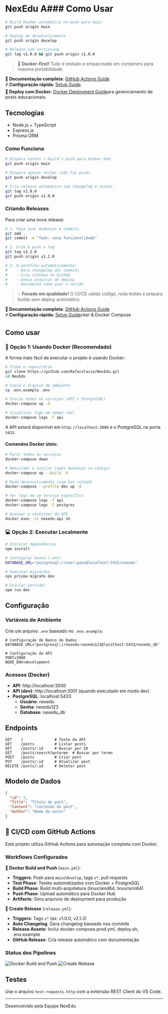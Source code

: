 # NexEdu A### Como Usar

```bash
# Build Docker automático no push para main
git push origin main

# Deploy de desenvolvimento
git push origin develop

# Release com versioning
git tag v1.0.0 && git push origin v1.0.0
```

> 🐳 **Docker-first!** Tudo é testado e empacotado em containers para máxima portabilidade.

**📖 Documentação completa**: [GitHub Actions Guide](.github/ACTIONS.md)  
**⚡ Configuração rápida**: [Setup Guide](.github/SETUP.md)  
**🐳 Deploy com Docker**: [Docker Deployment Guide](DOCKER-DEPLOY.md)ara gerenciamento de posts educacionais.

## Tecnologias

- Node.js + TypeScript
- Express.js
- Prisma ORM

### Como Funciona

```bash
# Dispara testes + build + push para Docker Hub
git push origin main

# Dispara apenas testes (não faz push)
git push origin develop

# Cria release automático com changelog e assets
git tag v1.0.0 
git push origin v1.0.0
```

### Criando Releases

Para criar uma nova release:

```bash
# 1. Faça suas mudanças e commits
git add .
git commit -m "feat: nova funcionalidade"

# 2. Crie e push a tag
git tag v1.2.0
git push origin v1.2.0

# 3. O workflow automaticamente:
#    - Gera changelog dos commits
#    - Cria release no GitHub
#    - Anexa arquivos de deploy
#    - Documenta como usar a versão
```

> 💡 **Focado em qualidade!** O CI/CD valida código, roda testes e prepara builds sem deploy automático.

**📖 Documentação completa**: [GitHub Actions Guide](.github/ACTIONS.md)  
**⚡ Configuração rápida**: [Setup Guide](.github/SETUP.md)cker & Docker Compose

## Como usar

### 🐳 Opção 1: Usando Docker (Recomendado)

A forma mais fácil de executar o projeto é usando Docker:

```bash
# Clone o repositório
git clone https://github.com/Rafacolacio/NexEdu.git
cd NexEdu

# Copie o arquivo de ambiente
cp .env.example .env

# Inicie todos os serviços (API + PostgreSQL)
docker-compose up -d

# Visualizar logs em tempo real
docker-compose logs -f api
```

A API estará disponível em `http://localhost:3000` e o PostgreSQL na porta `5433`.

#### Comandos Docker úteis:

```bash
# Parar todos os serviços
docker-compose down

# Rebuildar e iniciar (após mudanças no código)
docker-compose up --build -d

# Modo desenvolvimento (com hot reload)
docker-compose --profile dev up -d

# Ver logs de um serviço específico
docker-compose logs -f api
docker-compose logs -f postgres

# Acessar o container da API
docker exec -it nexedu-api sh
```

### 💻 Opção 2: Executar Localmente

```bash
# Instalar dependências
npm install

# Configurar banco (.env)
DATABASE_URL="postgresql://user:pass@localhost:5432/nexedu"

# Executar migrações
npx prisma migrate dev

# Iniciar servidor
npm run dev
```

## Configuração

### Variáveis de Ambiente

Crie um arquivo `.env` baseado no `.env.example`:

```env
# Configuração do Banco de Dados
DATABASE_URL="postgresql://nexedu:nexedu123@localhost:5433/nexedu_db"

# Configuração da API
PORT=3000
NODE_ENV=development
```

### Acessos (Docker)

- **API**: http://localhost:3000
- **API (dev)**: http://localhost:3001 (quando executado em modo dev)
- **PostgreSQL**: localhost:5433
  - **Usuário**: nexedu
  - **Senha**: nexedu123
  - **Database**: nexedu_db

## Endpoints

```
GET    /              # Teste da API
GET    /posts         # Listar posts
GET    /posts/:id     # Buscar por ID
GET    /posts/search?q=termo  # Buscar por termo
POST   /posts         # Criar post
PUT    /posts/:id     # Atualizar post
DELETE /posts/:id     # Deletar post
```

## Modelo de Dados

```json
{
  "id": 1,
  "Title": "Título do post",
  "Content": "Conteúdo do post",
  "Author": "Nome do autor"
}
```

## 🔄 CI/CD com GitHub Actions

Este projeto utiliza GitHub Actions para automação completa com Docker.

### Workflows Configurados

**🐳 Docker Build and Push** (`main.yml`):
- **Triggers**: Push para `main`/`develop`, tags `v*`, pull requests
- **Test Phase**: Testes automatizados com Docker + PostgreSQL
- **Build Phase**: Build multi-arquitetura (linux/amd64, linux/arm64)
- **Push Phase**: Upload automático para Docker Hub
- **Artifacts**: Gera arquivos de deployment para produção

**🚀 Create Release** (`release.yml`):
- **Triggers**: Tags `v*` (ex: v1.0.0, v2.1.3)
- **Auto Changelog**: Gera changelog baseado nos commits
- **Release Assets**: Inclui docker-compose.prod.yml, deploy.sh, .env.example
- **GitHub Release**: Cria release automático com documentação

### Status dos Pipelines

![Docker Build and Push](https://github.com/jessicaMarquess/NexEdu/workflows/Docker%20Build%20and%20Push/badge.svg)
![Create Release](https://github.com/jessicaMarquess/NexEdu/workflows/Create%20Release/badge.svg)

## Testes

Use o arquivo `test-requests.http` com a extensão REST Client do VS Code.

---

Desenvolvido pela Equipe NexEdu

